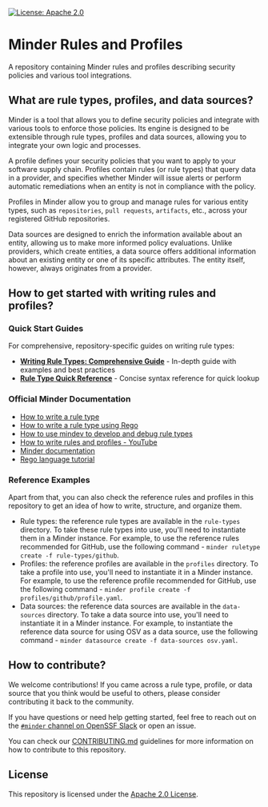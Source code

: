 [![License: Apache 2.0](https://img.shields.io/badge/License-Apache2.0-brightgreen.svg)](https://opensource.org/licenses/Apache-2.0)

# Minder Rules and Profiles

A repository containing Minder rules and profiles describing security policies and various tool integrations.

## What are rule types, profiles, and data sources?

Minder is a tool that allows you to define security policies and integrate with various tools to enforce those policies.
Its engine is designed to be extensible through rule types, profiles and data sources, allowing you to integrate your own
logic and processes.

A profile defines your security policies that you want to apply to your software supply chain. Profiles contain rules
(or rule types) that query data in a provider, and specifies whether Minder will issue alerts or perform automatic
remediations when an entity is not in compliance with the policy.

Profiles in Minder allow you to group and manage rules for various entity types, such as `repositories`, `pull requests`,
`artifacts`, etc., across your registered GitHub repositories.

Data sources are designed to enrich the information available about an entity, allowing us to make more informed policy
evaluations.
Unlike providers, which create entities, a data source offers additional information about an existing entity or one of
its specific attributes.
The entity itself, however, always originates from a provider.

## How to get started with writing rules and profiles?

### Quick Start Guides

For comprehensive, repository-specific guides on writing rule types:
- **[Writing Rule Types: Comprehensive Guide](./docs/writing-rule-types.md)** - In-depth guide with examples and best practices
- **[Rule Type Quick Reference](./docs/rule-type-quick-reference.md)** - Concise syntax reference for quick lookup

### Official Minder Documentation

- [How to write a rule type](https://mindersec.github.io/how-to/custom-rules)
- [How to write a rule type using Rego](https://mindersec.github.io/how-to/writing-rules-in-rego)
- [How to use mindev to develop and debug rule types](https://mindersec.github.io/how-to/mindev)
- [How to write rules and profiles - YouTube](https://www.youtube.com/watch?v=eXp0nyd72d4)
- [Minder documentation](https://mindersec.github.io)
- [Rego language tutorial](https://www.openpolicyagent.org/docs/latest/policy-language/)

### Reference Examples

Apart from that, you can also check the reference rules and profiles in this repository to get an idea of how to write, structure, and organize them.

- Rule types: the reference rule types are available in the `rule-types` directory. To take these rule types
  into use, you'll need to instantiate them in a Minder instance. For example, to use the
  reference rules recommended for GitHub, use the following command - `minder ruletype create -f rule-types/github`.
- Profiles: the reference profiles are available in the `profiles` directory. To take a profile
  into use, you'll need to instantiate it in a Minder instance. For example, to use the
  reference profile recommended for GitHub, use the following command - `minder profile create -f profiles/github/profile.yaml`.
- Data sources: the reference data sources are available in the `data-sources` directory. To take a data source
  into use, you'll need to instantiate it in a Minder instance. For example, to instantiate the
  reference data source for using OSV as a data source, use the following command - `minder datasource create -f data-sources osv.yaml`.

## How to contribute?

We welcome contributions!
If you came across a rule type, profile, or data source that you think would be useful to others, please consider contributing it back to the community.

If you have questions or need help getting started, feel free to reach out on the [`#minder` channel on OpenSSF Slack](https://openssf.slack.com/archives/C07SP9RSM2L) or open an issue.

You can check our [CONTRIBUTING.md](CONTRIBUTING.md) guidelines for more information on how to contribute to this repository.

## License

This repository is licensed under the [Apache 2.0 License](./LICENSE).
